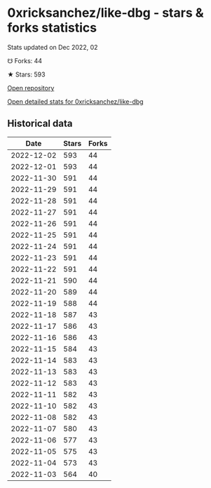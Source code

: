 # 0xricksanchez/like-dbg - stars & forks statistics

Stats updated on Dec 2022, 02

☋ Forks: 44

★ Stars: 593

[Open repository](https://github.com/0xricksanchez/like-dbg)

[Open detailed stats for 0xricksanchez/like-dbg](https://reviewgithub.com/rep/0xricksanchez/like-dbg)

## Historical data
| Date | Stars | Forks |
|------|-------|-------|
| 2022-12-02 | 593 | 44 | 
| 2022-12-01 | 593 | 44 | 
| 2022-11-30 | 591 | 44 | 
| 2022-11-29 | 591 | 44 | 
| 2022-11-28 | 591 | 44 | 
| 2022-11-27 | 591 | 44 | 
| 2022-11-26 | 591 | 44 | 
| 2022-11-25 | 591 | 44 | 
| 2022-11-24 | 591 | 44 | 
| 2022-11-23 | 591 | 44 | 
| 2022-11-22 | 591 | 44 | 
| 2022-11-21 | 590 | 44 | 
| 2022-11-20 | 589 | 44 | 
| 2022-11-19 | 588 | 44 | 
| 2022-11-18 | 587 | 43 | 
| 2022-11-17 | 586 | 43 | 
| 2022-11-16 | 586 | 43 | 
| 2022-11-15 | 584 | 43 | 
| 2022-11-14 | 583 | 43 | 
| 2022-11-13 | 583 | 43 | 
| 2022-11-12 | 583 | 43 | 
| 2022-11-11 | 582 | 43 | 
| 2022-11-10 | 582 | 43 | 
| 2022-11-08 | 582 | 43 | 
| 2022-11-07 | 580 | 43 | 
| 2022-11-06 | 577 | 43 | 
| 2022-11-05 | 575 | 43 | 
| 2022-11-04 | 573 | 43 | 
| 2022-11-03 | 564 | 40 | 


